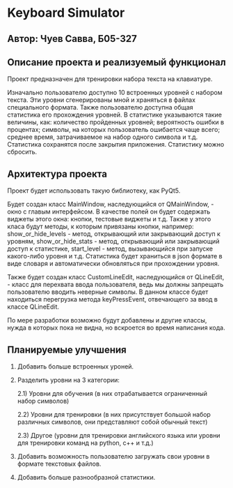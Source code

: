 # Keyboard Simulator

## Автор: Чуев Савва, Б05-327

## Описание проекта и реализуемый функционал

Проект предназначен для тренировки набора текста на клавиатуре.

Изначально пользователю доступно 10 встроенных уровней с набором текста. Эти уровни сгенерированы мной и храняться в файлах специального формата.
Также пользователю доступна общая статистика его прохождения уровней. В статистике указываются такие величины, как: количество пройденных уровней; вероятность ошибки в процентах; символы, на которых пользователь ошибается чаще всего; среднее время, затрачиваемое на набор одного символа и т.д. Статистика сохранятся после закрытия приложения. Статистику можно сбросить.

## Архитектура проекта

Проект будет использовать такую библиотеку, как PyQt5.

Будет создан класс MainWindow, наследующийся от QMainWindow, - окно с главым интерфейсом. В качестве полей он будет содержать виджеты этого окна: кнопки, тестовые виджеты и т.д. Также у этого класа будут методы, к которым привязаны кнопки, например: show_or_hide_levels - метод, открывающий или закрывающий доступ к уровням, show_or_hide_stats - метод, открывающий или закрывающий доступ к статистике, start_level - метод, вызывающийся при запуске какого-либо уровня и т.д.
Статистика будет храниться в json формате в виде словаря и автоматически обновляться при прохождении уровня.

Также будет создан класс CustomLineEdit, наследующийся от QLineEdit, - класс для перехвата ввода пользователя, ведь мы должны запрещать пользователю вводить неверные символы. В данном классе будет находиться перегрузка метода keyPressEvent, отвечающего за ввод в классе QLineEdit.

По мере разработки возможно будут добавлены и другие классы, нужда в которых пока не видна, но вскроется во время написания кода.

## Планируемые улучшения

1) Добавить больше встроенных уроней.

2) Разделить уровни на 3 категории:

    2.1) Уровни для обучения (в них отрабатывается ограниченный набор символов)

    2.2) Уровни для тренировки (в них присутствует большой набор различных символов, они представляют собой обычный текст)

    2.3) Другое (уровни для тренировки английского языка или уровни для тренировки команд на python, c++ и т.д.)

3) Добавить возможность пользователю загружать свои уровни в формате текстовых файлов.

4) Добавить больше разнообразной статистики.
